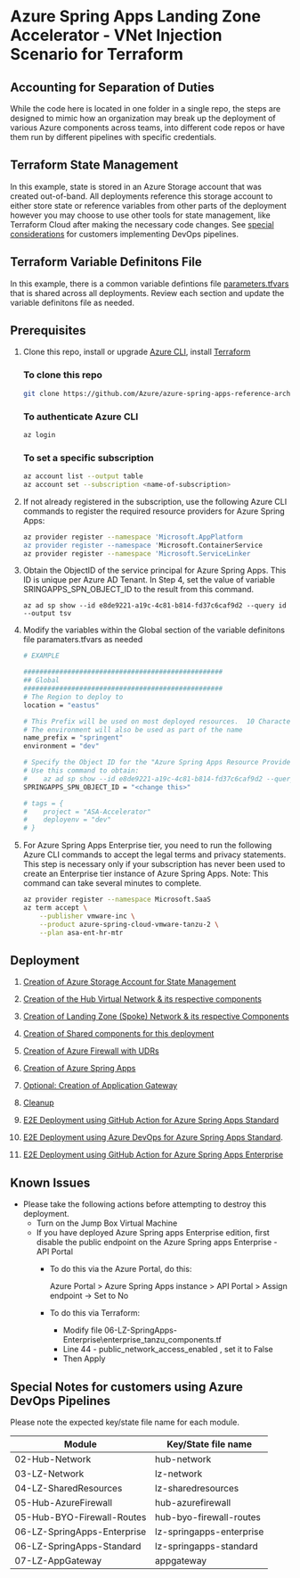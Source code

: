 # Azure Spring Apps Landing Zone Accelerator - VNet Injection Scenario for Terraform

## Accounting for Separation of Duties

While the code here is located in one folder in a single repo, the steps are designed to mimic how an organization may break up the deployment of various Azure components across teams, into different code repos or have them run by different pipelines with specific credentials. 

## Terraform State Management

In this example, state is stored in an Azure Storage account that was created out-of-band.  All deployments reference this storage account to either store state or reference variables from other parts of the deployment however you may choose to use other tools for state management, like Terraform Cloud after making the necessary code changes. See [special considerations](#special-notes-for-customers-using-azure-devops-pipelines) for customers implementing DevOps pipelines.

## Terraform Variable Definitons File

In this example, there is a common variable defintions file [parameters.tfvars](./parameters.tfvars) that is shared across all deployments. Review each section and update the variable definitons file as needed. 

## Prerequisites 

1. Clone this repo, install or upgrade [Azure CLI](https://learn.microsoft.com/cli/azure/install-azure-cli), install [Terraform](https://www.terraform.io/downloads.html)

    ### To clone this repo

    ```bash
    git clone https://github.com/Azure/azure-spring-apps-reference-architecture.git
    ```
    
    ### To authenticate Azure CLI

    ```bash
    az login
    ```

    ### To set a specific subscription

    ```bash
    az account list --output table
    az account set --subscription <name-of-subscription>
    ```

2. If not already registered in the subscription, use the following Azure CLI commands to register the required resource providers for Azure Spring Apps:

    ```bash
    az provider register --namespace 'Microsoft.AppPlatform
    az provider register --namespace 'Microsoft.ContainerService
    az provider register --namespace 'Microsoft.ServiceLinker
    ```

3. Obtain the ObjectID of the service principal for Azure Spring Apps. This ID is unique per Azure AD Tenant. In Step 4, set the value of variable SRINGAPPS_SPN_OBJECT_ID to the result from this command.

    `az ad sp show --id e8de9221-a19c-4c81-b814-fd37c6caf9d2 --query id --output tsv`



4. Modify the variables within the Global section of the variable definitons file paramaters.tfvars as needed

    ```bash
    # EXAMPLE
    
    ##################################################
    ## Global
    ##################################################
    # The Region to deploy to
    location = "eastus"

    # This Prefix will be used on most deployed resources.  10 Characters max.
    # The environment will also be used as part of the name
    name_prefix = "springent"
    environment = "dev"

    # Specify the Object ID for the "Azure Spring Apps Resource Provider" service principal in the customer's Azure AD Tenant
    # Use this command to obtain:
    #    az ad sp show --id e8de9221-a19c-4c81-b814-fd37c6caf9d2 --query id --output tsv
    SPRINGAPPS_SPN_OBJECT_ID = "<change this>"

    # tags = { 
    #    project = "ASA-Accelerator"
    #    deployenv = "dev"
    # }
    ```
    
4. For Azure Spring Apps Enterprise tier, you need to run the following Azure CLI commands to accept the legal terms and privacy statements. This step is necessary only if your subscription has never been used to create an Enterprise tier instance of Azure Spring Apps. Note: This command can take several minutes to complete. 

    ```bash
    az provider register --namespace Microsoft.SaaS
    az term accept \
        --publisher vmware-inc \
        --product azure-spring-cloud-vmware-tanzu-2 \
        --plan asa-ent-hr-mtr
    ```

## Deployment

1. [Creation of Azure Storage Account for State Management](./01-State-Storage.md)

2. [Creation of the Hub Virtual Network & its respective components](./02-Hub-Network.md)

3. [Creation of Landing Zone (Spoke) Network & its respective Components](./03-LZ-Network.md)

4. [Creation of Shared components for this deployment](./04-LZ-SharedResources.md)
 
5. [Creation of Azure Firewall with UDRs](./05-Hub-AzureFirewall.md)

6. [Creation of Azure Spring Apps](./06-LZ-SpringApps.md)

7. [Optional: Creation of Application Gateway](./07-LZ-AppGateway.md)

8. [Cleanup](./08-cleanup.md)

9. [E2E Deployment using GitHub Action for Azure Spring Apps Standard](./09-e2e-githubaction-standard.md)
    
10. [E2E Deployment using Azure DevOps for Azure Spring Apps Standard](./09-e2e-azuredevops-standard.md).

11. [E2E Deployment using GitHub Action for Azure Spring Apps Enterprise](./09-e2e-githubaction-enterprise.md)

## Known Issues

- Please take the following actions before attempting to destroy this deployment.
  - Turn on the Jump Box Virtual Machine
  - If you have deployed Azure Spring apps Enterprise edition, first disable the public endpoint on the Azure Spring apps Enterprise - API Portal
    - To do this via the Azure Portal, do this:

        Azure Portal > Azure Spring Apps instance > API Portal > Assign endpoint -> Set to No

    - To do this via Terraform:
      - Modify file 06-LZ-SpringApps-Enterprise\enterprise_tanzu_components.tf
      - Line 44 - public_network_access_enabled , set it to False
      - Then Apply

## Special Notes for customers using Azure DevOps Pipelines

Please note the expected key/state file name for each module.

| Module                      | Key/State file name      |
| --------------------------- | ------------------------ |
| 02-Hub-Network              | hub-network              |
| 03-LZ-Network               | lz-network               |
| 04-LZ-SharedResources       | lz-sharedresources       |
| 05-Hub-AzureFirewall        | hub-azurefirewall        |
| 05-Hub-BYO-Firewall-Routes  | hub-byo-firewall-routes  |
| 06-LZ-SpringApps-Enterprise | lz-springapps-enterprise |
| 06-LZ-SpringApps-Standard   | lz-springapps-standard   |
| 07-LZ-AppGateway            | appgateway               |


